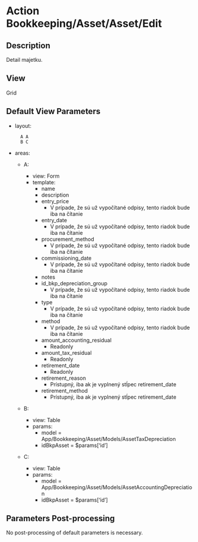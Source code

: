 # Action Bookkeeping/Asset/Asset/Edit

## Description

Detail majetku.

## View

Grid

## Default View Parameters

* layout:
  ```
    A A
    B C
  ```
* areas:
  * A:
    * view: Form
    * template:
      * name
      * description
      * entry_price
        * V prípade, že sú už vypočítané odpisy, tento riadok bude iba na čítanie
      * entry_date
        * V prípade, že sú už vypočítané odpisy, tento riadok bude iba na čítanie
      * procurement_method
        * V prípade, že sú už vypočítané odpisy, tento riadok bude iba na čítanie
      * commissioning_date
        * V prípade, že sú už vypočítané odpisy, tento riadok bude iba na čítanie
      * notes
      * id_bkp_depreciation_group
        * V prípade, že sú už vypočítané odpisy, tento riadok bude iba na čítanie
      * type
        * V prípade, že sú už vypočítané odpisy, tento riadok bude iba na čítanie
      * method
        * V prípade, že sú už vypočítané odpisy, tento riadok bude iba na čítanie
      * amount_accounting_residual
        * Readonly
      * amount_tax_residual
        * Readonly
      * retirement_date
        * Readonly
      * retirement_reason
        * Prístupný, iba ak je vyplnený stĺpec retirement_date
      * retirement_method
        * Prístupný, iba ak je vyplnený stĺpec retirement_date

  * B:
    * view: Table
    * params:
      * model = App/Bookkeeping/Asset/Models/AssetTaxDepreciation
      * idBkpAsset = $params[‘id’]

  * C:
    * view: Table
    * params:
      * model = App/Bookkeeping/Asset/Models/AssetAccountingDepreciation
      * idBkpAsset = $params[‘id’]

## Parameters Post-processing

No post-processing of default parameters is necessary.
